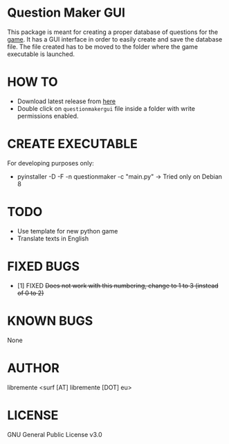 Question Maker GUI
==================
This package is meant for creating a proper database of questions for the
[game](http://fare.polito.it/gioco). It has a GUI interface in order to easily
create and save the database file. The file created has to be moved to the
folder where the game executable is launched. 

HOW TO
======
* Download latest release from
  [here](https://github.com/Free-Polito/question-maker-gui/releases)
* Double click on ``questionmakergui`` file inside a folder with write
  permissions enabled.  

CREATE EXECUTABLE
==========
For developing purposes only:
* pyinstaller -D -F -n questionmaker -c "main.py"
-> Tried only on Debian 8 

TODO
====
* Use template for new python game
* Translate texts in English

FIXED BUGS
==========
* [1] FIXED ~~Does not work with this numbering, change to 1 to 3 (instead of 0 to 2)~~ 

KNOWN BUGS
==========
None

AUTHOR
======
libremente <surf [AT] libremente [DOT] eu>

LICENSE
=======
GNU General Public License v3.0
